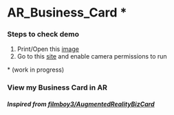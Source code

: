 # AR_Business_Card \*

### Steps to check demo
1. Print/Open this [image](https://github.com/ShimantaBhuyan/AR_Business_Card/blob/master/assets/markerImage.jpg)
2. Go to this [site](https://shimantabhuyan.github.io/AR_Business_Card/) and enable camera permissions to run

\* (work in progress)

### View my Business Card in AR

##### Inspired from [filmboy3/AugmentedRealityBizCard](https://github.com/filmboy3/AugmentedRealityBizCard)
